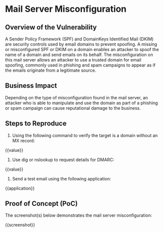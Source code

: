 # Mail Server Misconfiguration

## Overview of the Vulnerability

A Sender Policy Framework (SPF) and DomainKeys Identified Mail (DKIM) are security controls used by email domains to prevent spoofing. A missing or misconfigured SPF or DKIM on a domain enables an attacker to spoof the name of a domain and send emails on its behalf. The misconfiguration on this mail server allows an attacker to use a trusted domain for email spoofing, commonly used in phishing and spam campaigns to appear as if the emails originate from a legitimate source.

## Business Impact

Depending on the type of misconfiguration found in the mail server, an attacker who is able to  manipulate and use the domain as part of a phishing or spam campaign can cause reputational damage to the business.

## Steps to Reproduce

1. Using the following command to verify the target is a domain without an MX record:

{{value}}

1. Use dig or nslookup to request details for DMARC:

{{value}}

1. Send a test email using the following application:

{{application}}

## Proof of Concept (PoC)

The screenshot(s) below demonstrates the mail server misconfiguration:

{{screenshot}}
